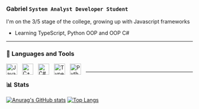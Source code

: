 ### Gabriel **`System Analyst Developer Student`**

I'm on the 3/5 stage of the college, growing up with Javascript frameworks
- Learning TypeScript, Python OOP and OOP C#

---

### 🧰 Languages and Tools

<img align="left" alt="Java" width="30px" style="padding-right:10px;" src="https://cdn.jsdelivr.net/gh/devicons/devicon/icons/java/java-original.svg"/>
<img align="left" alt="C++" width="30px" style="padding-right:10px;" src="https://cdn.jsdelivr.net/gh/devicons/devicon/icons/cplusplus/cplusplus-line.svg" />
<img align="left" alt="C#" width="30px" style="padding-right:10px;" src="https://cdn.jsdelivr.net/gh/devicons/devicon/icons/csharp/csharp-original.svg" />
<img align="left" alt="TypeScript" width="30px" style="padding-right:10px;" src="https://cdn.jsdelivr.net/gh/devicons/devicon/icons/typescript/typescript-original.svg" />
<img align="left" alt="Python" width="30px" style="padding-right:10px;" src="https://cdn.jsdelivr.net/gh/devicons/devicon/icons/python/python-plain.svg" />

#
---

### 📊 Stats

[![Anurag's GitHub stats](https://github-readme-stats.vercel.app/api?username=Gaturama)](https://github.com/Gaturama/github-readme-stats) [![Top Langs](https://github-readme-stats.vercel.app/api/top-langs/?username=Gaturama)](https://github.com/Gaturama/github-readme-stats)



